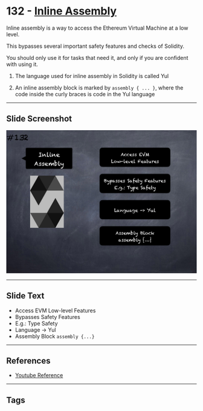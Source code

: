 # 132 - [Inline Assembly](Inline%20Assembly.md)
Inline assembly is a way to access the Ethereum Virtual Machine at a low level. 

This bypasses several important safety features and checks of Solidity. 

You should only use it for tasks that need it, and only if you are confident with using it.

1. The language used for inline assembly in Solidity is called Yul
    
2. An inline assembly block is marked by `assembly { ... }`, where the code inside the curly braces is code in the Yul language

___
## Slide Screenshot
![132.png](../images/solidity201/132.png)
___
## Slide Text
- Access EVM Low-level Features
- Bypasses Safety Features
- E.g.: Type Safety
- Language -> Yul
- Assembly Block `assembly {...}`
___
## References
- [Youtube Reference](https://youtu.be/TqMIbouwePE?t=1026)
___
## Tags
